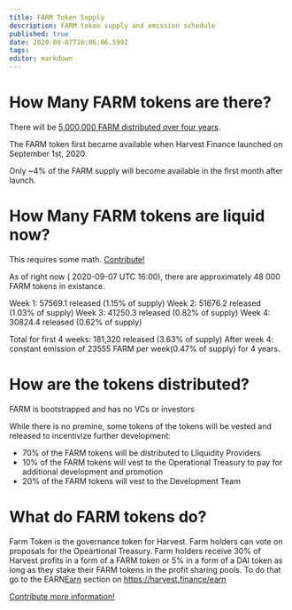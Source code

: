 ```yaml
---
title: FARM Token Supply
description: FARM token supply and emission schedule
published: true
date: 2020-09-07T16:06:06.599Z
tags: 
editor: markdown
---
```



# How Many FARM tokens are there?

There will be [5,000,000 FARM distributed over four years][medium-launch].

The FARM token first became available when Harvest Finance launched on September 1st, 2020.

Only ~4% of the FARM supply will become available in the first month after launch.


# How Many FARM tokens are liquid now?

This requires some math.  [Contribute!](/contribute)

As of right now ( 2020-09-07 UTC 16:00), there are approximately 48 000 FARM tokens in existance.

Week 1: 57569.1 released (1.15% of supply)
Week 2: 51676.2 released (1.03% of supply)
Week 3: 41250.3 released (0.82% of supply)
Week 4: 30824.4 released (0.62% of supply)

Total for first 4 weeks: 181,320 released (3.63% of supply)
After week 4: constant emission of 23555 FARM per week(0.47% of supply) for 4 years.

# How are the tokens distributed?

FARM is bootstrapped and has no VCs or investors

While there is no premine, some tokens of the tokens will be vested and released to incentivize further development:

- 70% of the FARM tokens will be distributed to Lliquidity Providers
- 10% of the FARM tokens will vest to the Operational Treasury to pay for additional development and promotion
- 20% of the FARM tokens will vest to the Development Team

# What do FARM tokens do?

Farm Token is the governance token for Harvest. Farm holders can vote on proposals for the Opeartional Treasury. Farm holders receive 30% of Harvest profits in a form of a FARM token or 5% in a form of a DAI token as long as they stake their FARM tokens in the profit sharing pools. To do that go to the EARN[Earn](//https://harvest.finance/earn) section on https://harvest.finance/earn




[Contribute more information!](/contribute) 

[medium-launch]: https://medium.com/harvest-finance/the-harvest-finance-project-338c3e5806fc